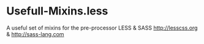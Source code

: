 Usefull-Mixins.less
===================

A useful set of mixins for the pre-processor LESS & SASS http://lesscss.org & http://sass-lang.com
